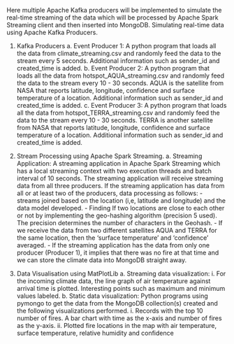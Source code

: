 Here multiple Apache Kafka producers will be implemented to simulate the real-time streaming of the data which will be processed by Apache Spark Streaming client and then inserted into MongoDB. Simulating real-time data using Apache Kafka Producers.

1. Kafka Producers
a. Event Producer 1: A python program that loads all the data from climate_streaming.csv and randomly feed the data to the stream every 5 seconds. Additional information such as sender_id and created_time is added. 
b. Event Producer 2: A python program that loads all the data from hotspot_AQUA_streaming.csv and randomly feed the data to the stream every 10 - 30 seconds. AQUA is the satellite from NASA that reports latitude, longitude, confidence and surface temperature of a location. Additional information such as sender_id and created_time is added. 
c. Event Producer 3: A python program that loads all the data from hotspot_TERRA_streaming.csv and randomly feed the data to the stream every 10 - 30 seconds. TERRA is another satellite from NASA that reports latitude, longitude, confidence and surface temperature of a location. Additional information such as sender_id and created_time is added.  

2. Stream Processing using Apache Spark Streaming. 
a. Streaming Application: A streaming application in Apache Spark Streaming which has a local streaming context with two execution threads and batch interval of 10 seconds. The streaming application will receive streaming data from all three producers. If the streaming application has data from all or at least two of the producers, data processing as follows: - streams joined based on the location (i,e, latitude and longitude) and the data model developed. - Finding If two locations are close to each other or not by implementing the geo-hashing algorithm (precision 5 used). The precision determines the number of characters in the Geohash. - If we receive the data from two different satellites AQUA and TERRA for the same location, then the ‘surface temperature’ and ‘confidence’ averaged. - If the streaming application has the data from only one producer (Producer 1), it implies that there was no fire at that time and we can store the climate data into MongoDB straight away.

3. Data Visualisation using MatPlotLib 
a. Streaming data visualization: i. For the incoming climate data, the line graph of air temperature against arrival time is plotted. Interesting points such as maximum and minimum values labeled. 
b. Static data visualization: Python programs using pymongo to get the data from the MongoDB collection(s) created and the following visualizations performed. i. Records with the top 10 number of fires. A bar chart with time as the x-axis and number of fires as the y-axis. ii. Plotted fire locations in the map with air temperature, surface temperature, relative humidity and confidence
